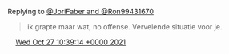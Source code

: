 Replying to [@JoriFaber and @Ron99431670](https://twitter.com/JoriFaber/status/1453309607204605961)

> ik grapte maar wat, no offense\. Vervelende situatie voor je\.

<img src="../../media/tweet.ico" width="12" /> [Wed Oct 27 10:39:14 +0000 2021](https://twitter.com/DromerDenker/status/1453310315077283840)